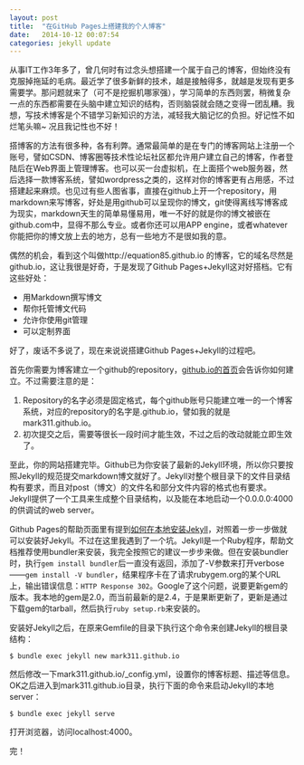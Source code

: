 ```yaml
---
layout: post
title:  "在GitHub Pages上搭建我的个人博客"
date:   2014-10-12 00:07:54
categories: jekyll update
---
```

从事IT工作3年多了，曾几何时有过念头想搭建一个属于自己的博客，但始终没有克服掉拖延的毛病。最近学了很多新鲜的技术，越是接触得多，就越是发现有更多需要学。那问题就来了（可不是挖掘机哪家强），学习简单的东西则罢，稍微复杂一点的东西都需要在头脑中建立知识的结构，否则脑袋就会随之变得一团乱糟。我想，写技术博客是个不错学习新知识的方法，减轻我大脑记忆的负担。好记性不如烂笔头嘛~ 况且我记性也不好！

搭博客的方法有很多种，各有利弊。通常最简单的是在专门的博客网站上注册一个账号，譬如CSDN、博客圈等技术性论坛社区都允许用户建立自己的博客，作者登陆后在Web界面上管理博客。也可以买一台虚拟机，在上面搭个web服务器，然后选择一款博客系统，譬如wordpress之类的，这样对你的博客更有占用感，不过搭建起来麻烦。也见过有些人图省事，直接在github上开一个repository，用markdown来写博客，好处是用github可以呈现你的博文，git使得离线写博客成为现实，markdown天生的简单易懂易用，唯一不好的就是你的博文被嵌在github.com中，显得不那么专业。或者你还可以用APP engine，或者whatever你能把你的博文放上去的地方，总有一些地方不是很如我的意。

偶然的机会，看到这个叫做http://equation85.github.io 的博客，它的域名尽然是github.io，这让我很是好奇，于是发现了Github Pages+Jekyll这对好搭档。它有这些好处：

* 用Markdown撰写博文
* 帮你托管博文代码
* 允许你使用git管理
* 可以定制界面

好了，废话不多说了，现在来说说搭建Github Pages+Jekyll的过程吧。

首先你需要为博客建立一个github的repository，[github.io的首页](https://pages.github.com)会告诉你如何建立。不过需要注意的是：

1. Repository的名字必须是固定格式，每个github账号只能建立唯一的一个博客系统，对应的repository的名字是<name>.github.io，譬如我的就是mark311.github.io。
2. 初次提交之后，需要等很长一段时间才能生效，不过之后的改动就能立即生效了。

至此，你的网站搭建完毕。Github已为你安装了最新的Jekyll环境，所以你只要按照Jekyll的规范提交markdown博文就好了。Jekyll对整个根目录下的文件目录结构有要求，而且对post（博文）的文件名和部分文件内容的格式也有要求。 Jekyll提供了一个工具来生成整个目录结构，以及能在本地启动一个0.0.0.0:4000的供调试的web server。

Github Pages的帮助页面里有提到[如何在本地安装Jekyll](https://help.github.com/articles/using-jekyll-with-pages/)，对照着一步一步做就可以安装好Jekyll。不过在这里我遇到了一个坑。Jekyll是一个Ruby程序，帮助文档推荐使用bundler来安装，我完全按照它的建议一步步来做。但在安装bundler时，执行`gem install bundler`后一直没有返回，添加了-V参数来打开verbose——`gem install -V bundler`，结果程序卡在了请求rubygem.org的某个URL上，输出错误信息：`HTTP Response 302`。Google了这个问题，说要更新gem的版本。我本地的gem是2.0，而当前最新的是2.4，于是果断更新了，更新是通过下载gem的tarball，然后执行`ruby setup.rb`来安装的。

安装好Jekyll之后，在原来Gemfile的目录下执行这个命令来创建Jekyll的根目录结构：

    $ bundle exec jekyll new mark311.github.io

然后修改一下mark311.github.io/_config.yml，设置你的博客标题、描述等信息。OK之后进入到mark311.github.io目录，执行下面的命令来启动Jekyll的本地server：

    $ bundle exec jekyll serve

打开浏览器，访问localhost:4000。

完！
